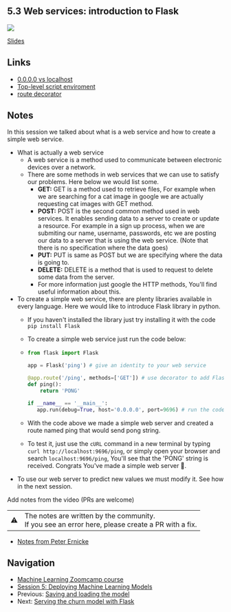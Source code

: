 ## 5.3 Web services: introduction to Flask

<a href="https://www.youtube.com/watch?v=W7ubna1Rfv8&list=PL3MmuxUbc_hIhxl5Ji8t4O6lPAOpHaCLR"><img src="images/thumbnail-5-03.jpg"></a>

[Slides](https://www.slideshare.net/AlexeyGrigorev/ml-zoomcamp-5-model-deployment)

## Links

- [0.0.0.0 vs localhost](https://stackoverflow.com/a/20778887/861423)
- [Top-level script enviroment](https://docs.python.org/3.9/library/__main__.html)
- [route decorator](https://flask.palletsprojects.com/en/2.2.x/api/#flask.Flask.route)

## Notes

In this session we talked about what is a web service and how to create a simple web service.

- What is actually a web service
  - A web service is a method used to communicate between electronic devices over a network.
  - There are some methods in web services that we can use to satisfy our problems. Here below we would list some.
    - **GET:** GET is a method used to retrieve files, For example when we are searching for a cat image in google we are actually requesting cat images with GET method.
    - **POST:** POST is the second common method used in web services. It enables sending data to a server to create or update a resource. For example in a sign up process, when we are submiting our name, username, passwords, etc we are posting our data to a server that is using the web service. (Note that there is no specification where the data goes)
    - **PUT:** PUT is same as POST but we are specifying where the data is going to.
    - **DELETE:** DELETE is a method that is used to request to delete some data from the server.
    - For more information just google the HTTP methods, You'll find useful information about this.
- To create a simple web service, there are plenty libraries available in every language. Here we would like to introduce Flask library in python.
  - If you haven't installed the library just try installing it with the code `pip install Flask`
  - To create a simple web service just run the code below:
  - ```python
    from flask import Flask

    app = Flask('ping') # give an identity to your web service

    @app.route('/ping', methods=['GET']) # use decorator to add Flask's functionality to our function
    def ping():
        return 'PONG'

    if __name__ == '__main__':
       app.run(debug=True, host='0.0.0.0', port=9696) # run the code in local machine with the debugging mode true and port 9696
    ```

  - With the code above we made a simple web server and created a route named ping that would send pong string.
  - To test it, just use the `cURL` command in a new terminal by typing `curl http://localhost:9696/ping`, or simply open your browser and search `localhost:9696/ping`, You'll see that the 'PONG' string is received. Congrats You've made a simple web server 🥳.
- To use our web server to predict new values we must modify it. See how in the next session.

Add notes from the video (PRs are welcome)

<table>
   <tr>
      <td>⚠️</td>
      <td>
         The notes are written by the community. <br>
         If you see an error here, please create a PR with a fix.
      </td>
   </tr>
</table>

- [Notes from Peter Ernicke](https://knowmledge.com/2023/10/11/ml-zoomcamp-2023-deploying-machine-learning-models-part-3/)

## Navigation

- [Machine Learning Zoomcamp course](../)
- [Session 5: Deploying Machine Learning Models](./)
- Previous: [Saving and loading the model](02-pickle.md)
- Next: [Serving the churn model with Flask](04-flask-deployment.md)
